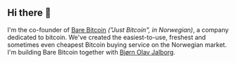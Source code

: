 ## Hi there 👋

I'm the co-founder of [Bare Bitcoin](https://barebitcoin.no) _("Just
Bitcoin", in Norwegian)_, a company dedicated
to bitcoin. We've created the easiest-to-use, freshest and sometimes even cheapest Bitcoin buying service on the Norwegian market. I'm building Bare Bitcoin together with [Bjørn Olav Jalborg](https://github.com/octobocto). 
